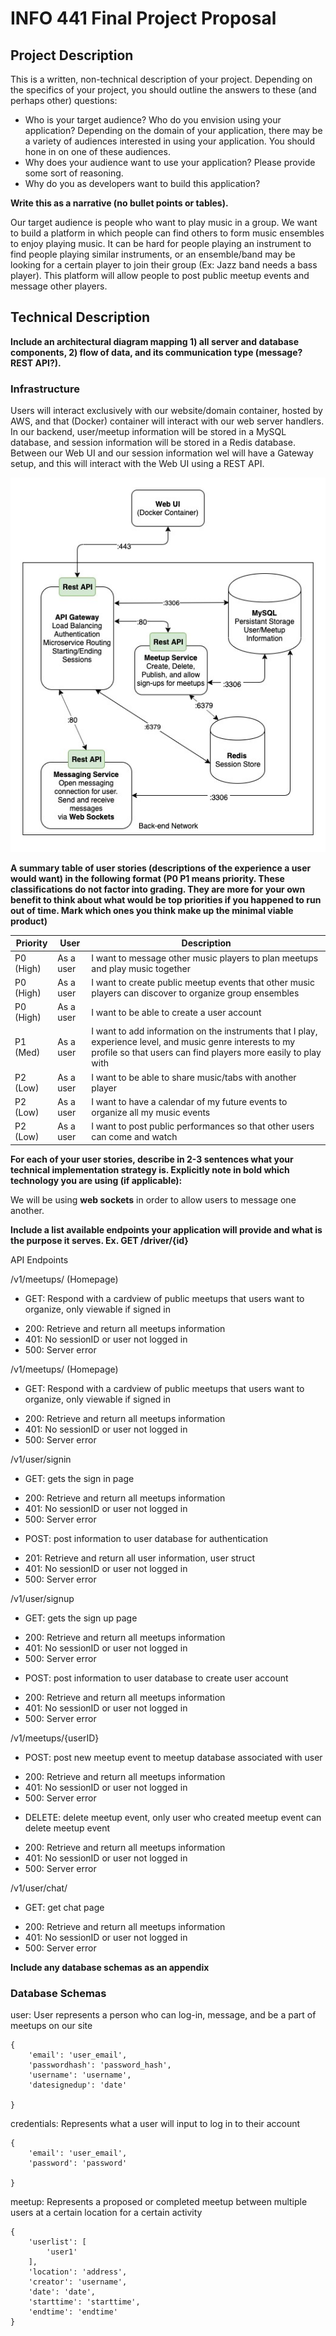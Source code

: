 # INFO 441 Final Project Proposal

## Project Description

This is a written, non-technical description of your project. Depending on the specifics of your project, you should outline the answers to these (and perhaps other) questions:

- Who is your target audience?  Who do you envision using your application? Depending on the domain of your application, there may be a variety of audiences interested in using your application.  You should hone in on one of these audiences.
- Why does your audience want to use your application? Please provide some sort of reasoning. 
- Why do you as developers want to build this application?

**Write this as a narrative (no bullet points or tables).**

Our target audience is people who want to play music in a group. We want to build a platform in which people can find others to form music ensembles to enjoy playing music. It can be hard for people playing an instrument to find people playing similar instruments, or an ensemble/band may be looking for a certain player to join their group (Ex: Jazz band needs a bass player). This platform will allow people to post public meetup events and message other players.

## Technical Description

**Include an architectural diagram mapping 1) all server and database components, 2) flow of data, and its communication type (message? REST API?).**

### Infrastructure

Users will interact exclusively with our website/domain container, hosted by AWS, and that (Docker) container will interact with our web server handlers. In our backend, user/meetup information will be stored in a MySQL database, and session information will be stored in a Redis database. Between our Web UI and our session information wel will have a Gateway setup, and this will interact with the Web UI using a REST API. 

![Diagram of the Service Architecture](./readme-assets/architecture.jpg)

**A summary table of user stories (descriptions of the experience a user would want) in the following format (P0 P1 means priority. These classifications do not factor into grading. They are more for your own benefit to think about what would be top priorities if you happened to run out of time. Mark which ones you think make up the minimal viable product)**

| **Priority** | **User** | **Description** |
|--------------|----------|-----------------|
| P0 (High) | As a user | I want to message other music players to plan meetups and play music together |
| P0 (High) | As a user | I want to create public meetup events that other music players can discover to organize group ensembles |
| P0 (High) | As a user | I want to be able to create a user account |
| P1 (Med) | As a user | I want to add information on the instruments that I play, experience level, and music genre interests to my profile so that users can find players more easily to play with |
| P2 (Low) | As a user | I want to be able to share music/tabs with another player |
| P2 (Low) | As a user | I want to have a calendar of my future events to organize all my music events |
| P2 (Low) | As a user | I want to post public performances so that other users can come and watch |


**For each of your user stories, describe in 2-3 sentences what your technical implementation strategy is. Explicitly note in bold which technology you are using (if applicable):**

We will be using **web sockets** in order to allow users to message one another. 

**Include a list available endpoints your application will provide and what is the purpose it serves. Ex. GET /driver/{id}**

API Endpoints

/v1/meetups/    (Homepage)
* GET: Respond with a cardview of public meetups that users want to organize, only viewable if signed in
- 200: Retrieve and return all meetups information
- 401: No sessionID or user not logged in
- 500: Server error

/v1/meetups/    (Homepage)
* GET: Respond with a cardview of public meetups that users want to organize, only viewable if signed in
- 200: Retrieve and return all meetups information
- 401: No sessionID or user not logged in
- 500: Server error

/v1/user/signin
* GET: gets the sign in page
- 200: Retrieve and return all meetups information
- 401: No sessionID or user not logged in
- 500: Server error
* POST: post information to user database for authentication
- 201: Retrieve and return all user information, user struct
- 401: No sessionID or user not logged in
- 500: Server error

/v1/user/signup
* GET: gets the sign up page
- 200: Retrieve and return all meetups information
- 401: No sessionID or user not logged in
- 500: Server error
* POST: post information to user database to create user account
- 200: Retrieve and return all meetups information
- 401: No sessionID or user not logged in
- 500: Server error

/v1/meetups/{userID}
* POST: post new meetup event to meetup database associated with user
- 200: Retrieve and return all meetups information
- 401: No sessionID or user not logged in
- 500: Server error
* DELETE: delete meetup event, only user who created meetup event can delete meetup event
- 200: Retrieve and return all meetups information
- 401: No sessionID or user not logged in
- 500: Server error

/v1/user/chat/
* GET: get chat page 
- 200: Retrieve and return all meetups information
- 401: No sessionID or user not logged in
- 500: Server error

**Include any database schemas as an appendix**

### Database Schemas

user: User represents a person who can log-in, message, and be a part of meetups on our site
```
{
    'email': 'user_email',
    'passwordhash': 'password_hash',
    'username': 'username',
    'datesignedup': 'date'

}
```

credentials: Represents what a user will input to log in to their account
```
{
    'email': 'user_email',
    'password': 'password'

}
```

meetup: Represents a proposed or completed meetup between multiple users at a certain location for a certain activity
```
{
    'userlist': [
        'user1'
    ],
    'location': 'address',
    'creator': 'username',
    'date': 'date',
    'starttime': 'starttime',
    'endtime': 'endtime'
}
```

